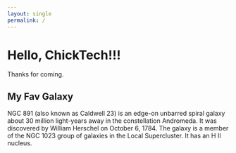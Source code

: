 ```yaml
---
layout: single
permalink: /
---
```


# Hello, ChickTech!!!

Thanks for coming.

## My Fav Galaxy

NGC 891 (also known as Caldwell 23) is an edge-on unbarred spiral galaxy about 30 million light-years away in the constellation Andromeda. It was discovered by William Herschel on October 6, 1784. The galaxy is a member of the NGC 1023 group of galaxies in the Local Supercluster. It has an H II nucleus.

